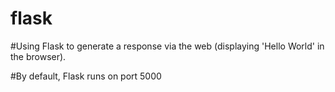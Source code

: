 ﻿# flask


#Using Flask to generate a response via the web (displaying 'Hello World' in the browser).

#By default, Flask runs on port 5000
